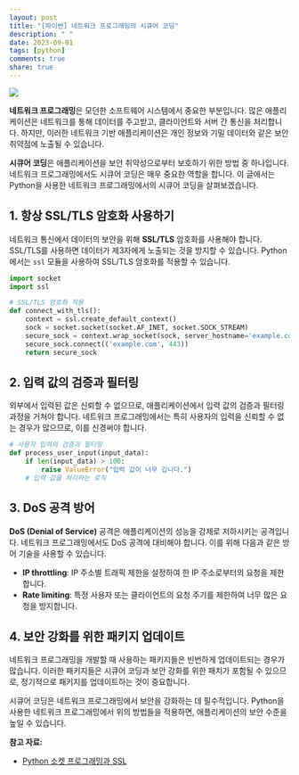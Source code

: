```yaml
---
layout: post
title: "[파이썬] 네트워크 프로그래밍의 시큐어 코딩"
description: " "
date: 2023-09-01
tags: [python]
comments: true
share: true
---
```


![](https://cdn.pixabay.com/photo/2016/02/07/19/49/database-design-1180934_960_720.jpg)

**네트워크 프로그래밍**은 모던한 소프트웨어 시스템에서 중요한 부분입니다. 많은 애플리케이션은 네트워크를 통해 데이터를 주고받고, 클라이언트와 서버 간 통신을 처리합니다. 하지만, 이러한 네트워크 기반 애플리케이션은 개인 정보와 기밀 데이터와 같은 보안 취약점에 노출될 수 있습니다.

**시큐어 코딩**은 애플리케이션을 보안 취약성으로부터 보호하기 위한 방법 중 하나입니다. 네트워크 프로그래밍에서도 시큐어 코딩은 매우 중요한 역할을 합니다. 이 글에서는 Python을 사용한 네트워크 프로그래밍에서의 시큐어 코딩을 살펴보겠습니다.

## 1. 항상 SSL/TLS 암호화 사용하기
네트워크 통신에서 데이터의 보안을 위해 **SSL/TLS** 암호화를 사용해야 합니다. SSL/TLS를 사용하면 데이터가 제3자에게 노출되는 것을 방지할 수 있습니다. Python에서는 `ssl` 모듈을 사용하여 SSL/TLS 암호화를 적용할 수 있습니다.
```python
import socket
import ssl

# SSL/TLS 암호화 적용
def connect_with_tls():
    context = ssl.create_default_context()
    sock = socket.socket(socket.AF_INET, socket.SOCK_STREAM)
    secure_sock = context.wrap_socket(sock, server_hostname='example.com')
    secure_sock.connect(('example.com', 443))
    return secure_sock
```

## 2. 입력 값의 검증과 필터링
외부에서 입력된 값은 신뢰할 수 없으므로, 애플리케이션에서 입력 값의 검증과 필터링 과정을 거쳐야 합니다. 네트워크 프로그래밍에서는 특히 사용자의 입력을 신뢰할 수 없는 경우가 많으므로, 이를 신경써야 합니다.
```python
# 사용자 입력의 검증과 필터링
def process_user_input(input_data):
    if len(input_data) > 100:
        raise ValueError("입력 값이 너무 깁니다.")
    # 입력 값을 처리하는 로직
```

## 3. DoS 공격 방어
**DoS (Denial of Service)** 공격은 애플리케이션의 성능을 강제로 저하시키는 공격입니다. 네트워크 프로그래밍에서도 DoS 공격에 대비해야 합니다. 이를 위해 다음과 같은 방어 기술을 사용할 수 있습니다.
- **IP throttling**: IP 주소별 트래픽 제한을 설정하여 한 IP 주소로부터의 요청을 제한합니다.
- **Rate limiting**: 특정 사용자 또는 클라이언트의 요청 주기를 제한하여 너무 많은 요청을 방지합니다.

## 4. 보안 강화를 위한 패키지 업데이트
네트워크 프로그래밍을 개발할 때 사용하는 패키지들은 빈번하게 업데이트되는 경우가 많습니다. 이러한 패키지들은 시큐어 코딩과 보안 강화를 위한 패치가 포함될 수 있으므로, 정기적으로 패키지를 업데이트하는 것이 중요합니다.

시큐어 코딩은 네트워크 프로그래밍에서 보안을 강화하는 데 필수적입니다. Python을 사용한 네트워크 프로그래밍에서 위의 방법들을 적용하면, 애플리케이션의 보안 수준을 높일 수 있습니다.

**참고 자료:**
- [Python 소켓 프로그래밍과 SSL](https://velog.io/@kyle/python-ssl-socket-programming)
